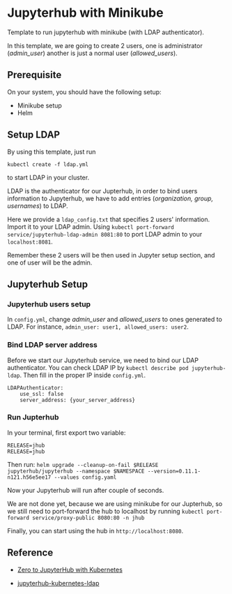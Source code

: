 # Jupyterhub with Minikube

Template to run jupyterhub with minikube (with LDAP authenticator).

In this template, we are going to create 2 users, one is administrator (*admin_user*) another is just a normal user (*allowed_users*).

## Prerequisite
On your system, you should have the following setup:
* Minikube setup
* Helm

## Setup LDAP
By using this template, just run

`kubectl create -f ldap.yml`

to start LDAP in your cluster.

LDAP is the authenticator for our Jupterhub, in order to bind users information to Jupyterhub, we have to add entries (*organization, group, usernames*) to LDAP.

Here we provide a `ldap_config.txt` that specifies 2 users' information. Import it to your LDAP admin. Using `kubectl port-forward service/jupyterhub-ldap-admin 8081:80` to port LDAP admin to your `localhost:8081`.

Remember these 2 users will be then used in Jupyter setup section, and one of user will be the admin.

## Jupyterhub Setup
### Jupyterhub users setup
In `config.yml`, change *admin_user* and *allowed_users* to ones generated to LDAP. For instance, `admin_user: user1, allowed_users: user2`.

### Bind LDAP server address
Before we start our Jupyterhub service, we need to bind our LDAP authenticator. You can check LDAP IP by `kubectl describe pod jupyterhub-ldap`. Then fill in the proper IP inside `config.yml`.
```
LDAPAuthenticator:
    use_ssl: false
    server_address: {your_server_address}
```

### Run Jupterhub
In your terminal, first export two variable:
```
RELEASE=jhub
RELEASE=jhub
```

Then run:
`helm upgrade --cleanup-on-fail $RELEASE jupyterhub/jupyterhub --namespace $NAMESPACE --version=0.11.1-n121.h56e5ee17 --values config.yaml `

Now your Jupyterhub will run after couple of seconds.

We are not done yet, because we are using minikube for our Jupterhub, so we still need to port-forward the hub to localhost by running `kubectl port-forward service/proxy-public 8080:80 -n jhub`

Finally, you can start using the hub in `http://localhost:8080`.

## Reference
- [Zero to JupyterHub with Kubernetes](
https://zero-to-jupyterhub.readthedocs.io/en/stable/)

- [jupyterhub-kubernetes-ldap](https://extrapolations.dev/blog/2016/09/jupyterhub-kubernetes-ldap/)
